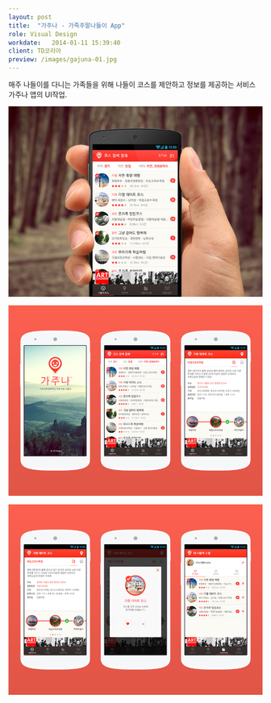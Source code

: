 ```yaml
---
layout: post
title:  "가주나 - 가족주말나들이 App"
role: Visual Design
workdate:   2014-01-11 15:39:40
client: TD코리아
preview: /images/gajuna-01.jpg
---
```


매주 나들이를 다니는 가족들을 위해 나들이 코스를 제안하고 정보를 제공하는 서비스 가주나 앱의 UI작업.

![Picture 1](/images/gajuna-01.jpg)

![Picture 2](/images/gajuna-02.jpg)

![Picture 3](/images/gajuna-03.jpg)